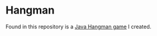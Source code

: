 # Hangman
Found in this repository is a [Java Hangman game](https://github.com/andyatabe/Hangman/tree/main/HangmanJava_AndyAtabe) I created.
